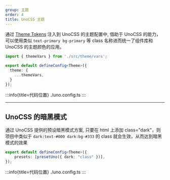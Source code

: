 ```yaml
---
group: 主题
order: 4
title: UnoCSS 主题
---
```


通过 [Theme Tokens](/zh/guide/theme/tokens) 注入到 UnoCSS 的主题配置中, 借助于 UnoCSS 的能力，可以使用类似 `text-primary bg-primary` 等 class 名称进而统一了组件库和 UnoCSS 的主题颜色的应用。

```ts
import { themeVars } from './src/theme/vars';

export default defineConfig<Theme>({
  theme: {
    ...themeVars,
  }
});

```

:::info{title=代码位置}
./uno.config.ts
:::

---

## UnoCSS 的暗黑模式

通过 UnoCSS 提供的预设暗黑模式方案, 只要在 html 上添加 class="dark"，则项目中类似于 `dark:text-#000 dark:bg-#333` 的 class 就会生效，从而达到暗黑模式的效果

```ts
export default defineConfig<Theme>({
	presets: [presetUno({ dark: "class" })],
});
```

:::info{title=代码位置}
./uno.config.ts
:::
